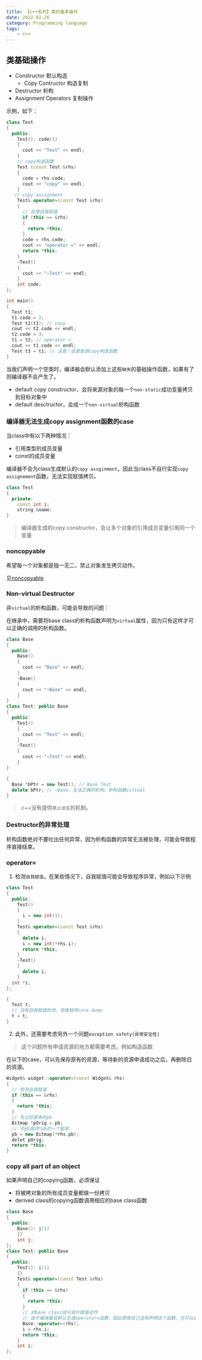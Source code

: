 ```yaml
---
title: 【c++系列】类的基本操作
date: 2022-02-26
category: Programming language
tags: 
    - c++
---
```


## 类基础操作

- Constructor 默认构造
  - Copy Contructor 构造复制
- Destructor 析构
- Assignment Operators 复制操作

示例，如下：

```c++
class Test
{
  public:
    Test(): code(1)
    {
      cout << "Test" << endl;
    }
  	// copy构造函数
    Test (const Test &rhs)
    {
      code = rhs.code;
      cout << "copy" << endl;
    }
   // copy assignment
    Test& operator=(const Test &rhs)
    {
      // 处理自我赋值
      if (this == &rhs)
      {
        return *this;
      }
      code = rhs.code;
      cout << "operator =" << endl;
      return *this;
    }
    ~Test()
    {
      cout << "~Test" << endl;
    }
    int code;
};

int main()
{
  Test t1;
  t1.code = 2;
  Test t2(t1); // copy
  cout << t2.code << endl;
  t2.code = 3;
  t1 = t2; // operator =
  cout << t1.code << endl;
  Test t3 = t1; // 注意！这里是调copy构造函数
}
```

当我们声明一个空类时，编译器会默认添加上这些`缺失`的基础操作函数，如果有了则编译器不会产生了。

- default copy constructor，会将来源对象的每一个`non-static`成功变量拷贝到目标对象中
- default desctructor，会成一个`non-virtual`析构函数

### 编译器无法生成copy assignment函数的case

当class中有以下两种情况：

- 引用类型的成员变量
- const的成员变量

编译器不会为class生成默认的`copy assginment`。因此当class不自行实现`copy assignement`函数，无法实现赋值拷贝。

```c++
class Test
{
  private:
  	const int i;
  	string &name;
}
```

> 编译器生成的copy constructor，会让多个对象的引用成员变量引用同一个变量

### noncopyable

希望每一个对象都是独一无二，禁止对象发生拷贝动作。

见[noncopyable](/blog/posts/c++-noncopyable/)

### Non-virtual Destructor

非`virtual`的析构函数，可能会导致的问题：

在继承中，需要将base class的析构函数声明为`virtual`属性，因为只有这样才可以正确的调用的析构函数。

```c++
class Base
{
  public:
  	Base()
    {
      cout << "Base" << endl;
    }
  	~Base()
    {
      cout << "~Base" << endl;
    }
}
class Test: public Base
{
  public:
  	Test()
    {
      cout << "Test" << endl;
    }
  	~Test()
    {
      cout << "~Test" << endl;
    }
}

{
  Base *bPtr = new Test(); // Base Test
  delete bPtr; // ~Base，无法正确的析构，析构函数virtual
}
```

> c++没有提供`禁止派生`的机制。

### Destructor的异常处理

析构函数绝对不要吐出任何异常，因为析构函数的异常无法被处理，可能会导致程序直接结束。

### operator=

1. 检测`自我赋值`，在某些情况下，自我赋值可能会导致程序异常，例如以下示例

```c++
class Test
{
  public:
    Test()
    {
      i = new int(1);
    }
    Test& operator=(const Test &rhs)
    {
      delete i;
      i = new int(*rhs.i);
      return *this;
    }
    ~Test()
    {
      delete i;
    }
  int *i;
};

{
  Test t;
  // 没有自我赋值检测，导致程序core dump
  t = t; 
}
```

2. 此外，还需要考虑另外一个问题`exception safety(异常安全性)`

> 这个问题所有申请资源的地方都需要考虑，例如构造函数

在以下的case，可以先保存原有的资源，等待新的资源申请成功之后，再删除旧的资源。

```c++
Widget& widget::operator=(const Widget& rhs)
{
  // 检测自我赋值
  if (this == &rhs)
  {
    return *this;
  }
  // 先记住原来的pb
  Bitmap *pOrig = pb; 
  // 令pb指向*pb的一个副本
  pb = new Bitmap(*rhs.pb); 
  delet pOrig;
  return *this;
}
```

### copy all part of an object

如果声明自己的copying函数，必须保证

- 将被拷对象的所有成员变量都做一份拷贝
- derived class的copying函数调用相应的base class函数

```c++
class Base
{
  public:
    Base(): j(1)
    {}
    int j;
};
class Test: public Base
{
  public:
    Test(): i(1)
    {}
    Test& operator=(const Test &rhs)
    {
      if (this == &rhs)
      {
        return *this;
      }
      // 对base class成分进行赋值动作
      // 由于编译器会默认生成operator=函数，因此即使自己没有声明这个函数，也可以调用
      Base::operator=(rhs);
      i = rhs.i;
      return *this;
    }
    int i;
};
```